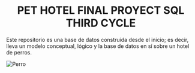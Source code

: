 <h1 style="text-align: center;">PET HOTEL FINAL PROYECT SQL THIRD CYCLE</h1>
Este repositorio es una base de datos construida desde el inicio; es decir, lleva un modelo conceptual, lógico y la base de datos en sí sobre un hotel de perros.

![Perro](https://hips.hearstapps.com/hmg-prod/images/dog-puppy-on-garden-royalty-free-image-1586966191.jpg?crop=1xw:0.74975xh;center,top&resize=1200:*)
